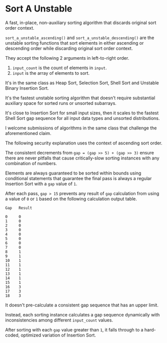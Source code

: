 # Sort A Unstable

A fast, in-place, non-auxiliary sorting algorithm that discards original sort order context.

`sort_a_unstable_ascending()` and `sort_a_unstable_descending()` are the unstable sorting functions that sort elements in either ascending or descending order while discarding original sort order context.

They accept the following 2 arguments in left-to-right order.

1. `input_count` is the count of elements in `input`.
2. `input` is the array of elements to sort.

It's in the same class as Heap Sort, Selection Sort, Shell Sort and Unstable Binary Insertion Sort.

It's the fastest unstable sorting algorithm that doesn't require substantial auxiliary space for sorted runs or unsorted subarrays.

It's close to Insertion Sort for small input sizes, then it scales to the fastest Shell Sort gap sequence for all input data types and unsorted distributions.

I welcome submissions of algorithms in the same class that challenge the aforementioned claim.

The following security explanation uses the context of ascending sort order.

The consistent decrements from `gap = (gap >> 5) + (gap >> 3)` ensure there are never pitfalls that cause critically-slow sorting instances with any combination of numbers.

Elements are always guaranteed to be sorted within bounds using conditional statements that guarantee the final pass is always a regular Insertion Sort with a `gap` value of `1`.

After each pass, `gap > 15` prevents any result of `gap` calculation from using a value of `0` or `1` based on the following calculation output table.

```
Gap   Result

0     0
1     0
2     0
3     0
4     0
5     0
6     0
7     0
8     1
9     1
10    1
11    1
12    1
13    1
14    1
15    1
16    3
17    3
18    3
```

It doesn't pre-calculate a consistent gap sequence that has an upper limit.

Instead, each sorting instance calculates a gap sequence dynamically with inconsistencies among different `input_count` values.

After sorting with each `gap` value greater than `1`, it falls through to a hard-coded, optimized variation of Insertion Sort.
